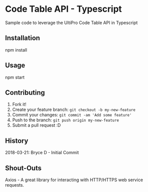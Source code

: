 # Code Table API - Typescript

Sample code to leverage the UltiPro Code Table API in Typescript

## Installation

npm install

## Usage

npm start

## Contributing

1. Fork it!
2. Create your feature branch: `git checkout -b my-new-feature`
3. Commit your changes: `git commit -am 'Add some feature'`
4. Push to the branch: `git push origin my-new-feature`
5. Submit a pull request :D

## History
2018-03-21: Bryce D - Initial Commit

## Shout-Outs
Axios - A great library for interacting with HTTP/HTTPS web service requests.
